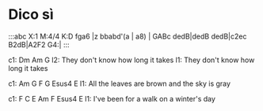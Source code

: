---
---

# Dico sì

:::abc
X:1
M:4/4
K:D
fga6 |z bbabd'(a | a8) | 
  GABc dedB|dedB dedB|c2ec B2dB|A2F2 G4:|
:::


c1: Dm                    Am                G
l2: They don't know how   long it  takes
l1:            They don't know how long  it takes

c1:                    Am     G  F          G      Esus4  E
l1: All the leaves are brown        and the sky is gray

c1: F               C     E  Am       F        Esus4  E
l1: I've been for a walk         on a winter's day